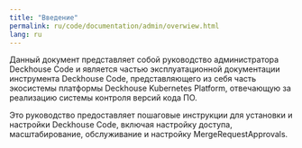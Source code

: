```yaml
---
title: "Введение"
permalink: ru/code/documentation/admin/overwiew.html
lang: ru
---
```


Данный документ представляет собой руководство администратора Deckhouse Code и является частью эксплуатационной документации инструмента Deckhouse Code, представляющего из себя часть экосистемы платформы Deckhouse Kubernetes Platform, отвечающую за реализацию системы контроля версий кода ПО.

Это руководство предоставляет пошаговые инструкции для установки и настройки Deckhouse Code, включая настройку доступа, масштабирование, обслуживание и настройку MergeRequestApprovals.
